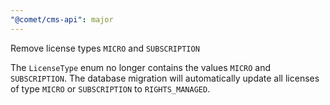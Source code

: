 ```yaml
---
"@comet/cms-api": major
---
```


Remove license types `MICRO` and `SUBSCRIPTION`

The `LicenseType` enum no longer contains the values `MICRO` and `SUBSCRIPTION`. The database migration will automatically update all licenses of type `MICRO` or `SUBSCRIPTION` to `RIGHTS_MANAGED`.